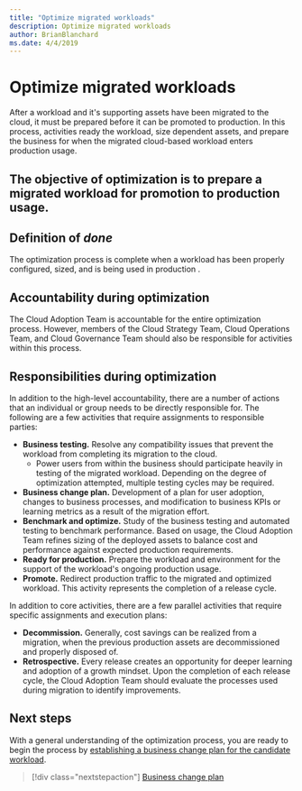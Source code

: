 ```yaml
---
title: "Optimize migrated workloads"
description: Optimize migrated workloads
author: BrianBlanchard
ms.date: 4/4/2019
---
```


# Optimize migrated workloads

After a workload and it's supporting assets have been migrated to the cloud, it must be prepared before it can be promoted to production. In this process, activities ready the workload, size dependent assets, and prepare the business for when the migrated cloud-based workload enters production usage.

## The objective of optimization is to prepare a migrated workload for promotion to production usage.

## Definition of *done*

The optimization process is complete when a workload has been properly configured, sized, and is being used in production .

## Accountability during optimization

The Cloud Adoption Team is accountable for the entire optimization process. However, members of the Cloud Strategy Team, Cloud Operations Team, and Cloud Governance Team should also be responsible for activities within this process.

## Responsibilities during optimization

In addition to the high-level accountability, there are a number of actions that an individual or group needs to be directly responsible for. The following are a few activities that require assignments to responsible parties:

- **Business testing.** Resolve any compatibility issues that prevent the workload from completing its migration to the cloud. 
  - Power users from within the business should participate heavily in testing of the migrated workload. Depending on the degree of optimization attempted, multiple testing cycles may be required.
- **Business change plan.** Development of a plan for user adoption, changes to business processes, and modification to business KPIs or learning metrics as a result of the migration effort.
- **Benchmark and optimize.** Study of the business testing and automated testing to benchmark performance. Based on usage, the Cloud Adoption Team refines sizing of the deployed assets to balance cost and performance against expected production requirements.
- **Ready for production.** Prepare the workload and environment for the support of the workload's ongoing production usage.
- **Promote.** Redirect production traffic to the migrated and optimized workload. This activity represents the completion of a release cycle.

In addition to core activities, there are a few parallel activities that require specific assignments and execution plans:

- **Decommission.** Generally, cost savings can be realized from a migration, when the previous production assets are decommissioned and properly disposed of.
- **Retrospective.** Every release creates an opportunity for deeper learning and adoption of a growth mindset. Upon the completion of each release cycle, the Cloud Adoption Team should evaluate the processes used during migration to identify improvements.

## Next steps

With a general understanding of the optimization process, you are ready to begin the process by [establishing a business change plan for the candidate workload](./business-change-plan.md).

> [!div class="nextstepaction"]
> [Business change plan](./business-change-plan.md)